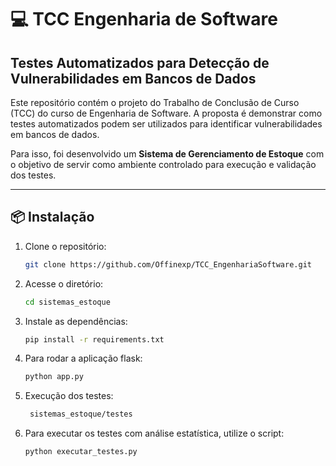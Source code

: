 # 💻 TCC Engenharia de Software  
## Testes Automatizados para Detecção de Vulnerabilidades em Bancos de Dados

Este repositório contém o projeto do Trabalho de Conclusão de Curso (TCC) do curso de Engenharia de Software. A proposta é demonstrar como testes automatizados podem ser utilizados para identificar vulnerabilidades em bancos de dados.

Para isso, foi desenvolvido um **Sistema de Gerenciamento de Estoque** com o objetivo de servir como ambiente controlado para execução e validação dos testes.

---

## 📦 Instalação

1. Clone o repositório:
   ```bash
   git clone https://github.com/Offinexp/TCC_EngenhariaSoftware.git

2. Acesse o diretório:
   ```bash
   cd sistemas_estoque
   
3. Instale as dependências:
   ```bash
   pip install -r requirements.txt

3. Para rodar a aplicação flask:
   ```bash
   python app.py
   
4. Execução dos testes:
   ```bash
    sistemas_estoque/testes
   
5. Para executar os testes com análise estatística, utilize o script:
   ```bash
   python executar_testes.py
